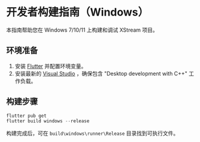 # 开发者构建指南（Windows）

本指南帮助您在 Windows 7/10/11 上构建和调试 XStream 项目。

## 环境准备

1. 安装 [Flutter](https://docs.flutter.dev/get-started/install/windows) 并配置环境变量。
2. 安装最新的 [Visual Studio](https://visualstudio.microsoft.com/) ，确保包含 "Desktop development with C++" 工作负载。

## 构建步骤

```powershell
flutter pub get
flutter build windows --release
```

构建完成后，可在 `build\windows\runner\Release` 目录找到可执行文件。
